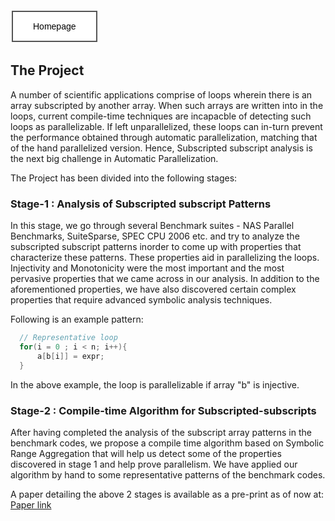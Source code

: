 
<html>
<head>
 
<style>
button {
  background-color: white;
  border: 2px solid #555555;
  color: black;
  padding: 15px 32px;
  text-align: center;
  text-decoration: none;
  display: inline-block;
  font-size: 14px;
  margin: 4px 2px;
  transition-duration: 0.4s;
  cursor: pointer;
}
button :hover {
 background-color: #555555;
 color: white;
}
</style>

</head>
<body>
<button onclick="window.location.href = 'http://akshayud.me/';">Homepage</button>
</body>
</html>



## The Project

A number of scientific applications comprise of loops wherein there is an array subscripted by another array. When such arrays are written into in the loops, current compile-time techniques are incapacble of detecting such loops as parallelizable. If left unparallelized, these loops can in-turn prevent the performance obtained through automatic parallelization, matching that of the hand parallelized version. Hence, Subscripted subscript analysis is the next big challenge in Automatic Parallelization. 

The Project has been divided into the following stages:

### Stage-1 : Analysis of Subscripted subscript Patterns

In this stage, we go through several Benchmark suites - NAS Parallel Benchmarks, SuiteSparse, SPEC CPU 2006 etc. and try to analyze the subscripted subscript patterns inorder to come up with properties that characterize these patterns. These properties aid in parallelizing the loops. Injectivity and Monotonicity were the most important and the most pervasive properties that we came across in our analysis. In addition to the aforementioned properties, we have also discovered certain complex properties that require advanced symbolic analysis techniques.

Following is an example pattern:

```C
  // Representative loop
  for(i = 0 ; i < n; i++){
      a[b[i]] = expr;
  }

```
In the above example, the loop is parallelizable if array "b" is injective.

### Stage-2 : Compile-time Algorithm for Subscripted-subscripts

After having completed the analysis of the subscript array patterns in the benchmark codes, we propose a compile time algorithm based on Symbolic Range Aggregation that will help us detect some of the properties discovered in stage 1 and help prove parallelism. We have applied our algorithm by hand to some representative patterns of the benchmark codes.

A paper detailing the above 2 stages is available as a pre-print as of now at: [Paper link](https://arxiv.org/pdf/1911.05839)


